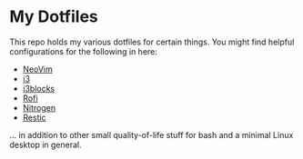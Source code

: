 # My Dotfiles

This repo holds my various dotfiles for certain things. You might find helpful
configurations for the following in here:

 * [NeoVim][1]
 * [i3][2]
 * [i3blocks][3]
 * [Rofi][4]
 * [Nitrogen][5]
 * [Restic][6]

... in addition to other small quality-of-life stuff for bash and a minimal
Linux desktop in general.

[1]: https://neovim.io/
[2]: https://i3wm.org/
[3]: https://github.com/vivien/i3blocks
[4]: https://davedavenport.github.io/rofi/
[5]: http://projects.l3ib.org/nitrogen/
[6]: https://restic.github.io/
